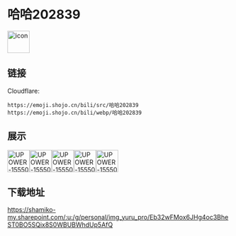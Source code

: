 # 哈哈202839
<img src="https://emoji.shojo.cn/bili/src/哈哈202839/icon.png" width="50" height="50" alt="icon">

## 链接
Cloudflare:
```
https://emoji.shojo.cn/bili/src/哈哈202839
https://emoji.shojo.cn/bili/webp/哈哈202839
```
## 展示
<img src="https://emoji.shojo.cn/bili/src/哈哈202839/UPOWER-1555090958-哭了.png" width="50" height="50" alt="UPOWER-1555090958-哭了"><img src="https://emoji.shojo.cn/bili/src/哈哈202839/UPOWER-1555090958-汉堡.png" width="50" height="50" alt="UPOWER-1555090958-汉堡"><img src="https://emoji.shojo.cn/bili/src/哈哈202839/UPOWER-1555090958-射箭.png" width="50" height="50" alt="UPOWER-1555090958-射箭"><img src="https://emoji.shojo.cn/bili/src/哈哈202839/UPOWER-1555090958-沉默.png" width="50" height="50" alt="UPOWER-1555090958-沉默"><img src="https://emoji.shojo.cn/bili/src/哈哈202839/UPOWER-1555090958-开心.png" width="50" height="50" alt="UPOWER-1555090958-开心">

## 下载地址

https://shamiko-my.sharepoint.com/:u:/g/personal/img_yuru_pro/Eb32wFMox6JHg4oc3BheST0BO5SQix8S0WBUBWhdUp5AfQ